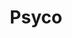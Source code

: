 ---
layout: post
title: Psyco
director: Alfred Hitchckock
year: 1960
cover: https://images.mubicdn.net/images/film/148/cache-47486-1569902403/image-w1280.jpg
imdb_id: tt0054215
---